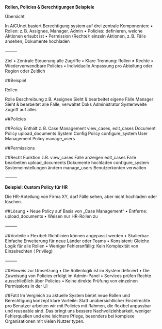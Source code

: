 **Rollen, Policies & Berechtigungen Beispiele**

Übersicht

In AiCUnet basiert  Berechtigung system auf drei zentrale Komponenten:
	•	Rollen: z. B. Assignee, Manager, Admin
	•	Policies: definieren, welche Aktionen erlaubt ist
	•	Permission (Rechte): einzeln Aktionen, z. B. Fälle ansehen, Dokumente hochladen

⸻

Ziel
	•	Zentrale Steuerung alle Zugriffe
	•	Klare Trennung: Rollen ≠ Rechte
	•	Wiederverwendbare Policies
	•	Individuelle Anpassung pro Abteilung oder Region oder Zeitlich


##Beispiel

Rollen

Rolle	Beschreibung z.B.
Assignee	Sieht & bearbeitet eigene Fälle
Manager	Sieht & bearbeitet alle Fälle, verwaltet Doks
Administrator	Systemweite Zugriff auf alles

##Policies

##Policy	Enthält z. B.
Case Management	view_cases, edit_cases
Document Policy	upload_documents
System Config Policy	configure_system
User Management Policy	manage_users

##Permissions

##Recht	  Funktion z.B.
view_cases	Fälle anzeigen
edit_cases	Fälle bearbeiten
upload_documents	Dokumente hochladen
configure_system	Systemeinstellungen ändern
manage_users	Benutzerkonten verwalten

⸻

**Beispiel: Custom Policy für HR**

Die HR-Abteilung von Firma XY, darf Fälle sehen, aber nicht hochladen oder löschen.

##Lösung
	•	Neue Policy auf Basis von „Case Management“
	•	Entferne: upload_documents
	•	Weisen nur HR-Rollen zu

⸻

##Vorteile
	•	Flexibel: Richtlinien können angepasst werden
	•	Skalierbar: Einfache Erweiterung für neue Länder oder Teams
	•	Konsistent: Gleiche Logik für alle Rollen
	•	Weniger Fehleranfällig: Kein Komplexität von Einzelrechten ( Privileg)

⸻

##Hinweis zur Umsetzung
	•	Die Rollenlogik ist im System definiert
	•	Die Zuweisung von Policies erfolgt im Admin-Panel
	•	Services prüfen Rechte ausschließlich über Policies
	•	Keine direkte Prüfung von einzelnen Permissions in der UI

##Fatit
Im Vergleich zu aktuelle System bietet neue Rollen und Berechtigung konzept klare Vorteile:
Statt unübersichtlicher Einzelrechte pro Benutzer arbeiten wir mit Policies mit Rahmen, die flexibel anpassbar und reuseable sind.
Das bringt uns bessere Nachvollziehbarkeit, weniger Fehlerquellen und eine leichtere Pflege, besonders bei komplexe Organisationen mit vielen Nutzer typen.
